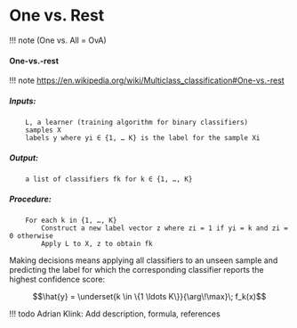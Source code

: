 # One vs. Rest

!!! note
    (One vs. All = OvA)

#### One-vs.-rest

!!! note 
    https://en.wikipedia.org/wiki/Multiclass_classification#One-vs.-rest

##### Inputs:

        L, a learner (training algorithm for binary classifiers)
        samples X
        labels y where yi ∈ {1, … K} is the label for the sample Xi

##### Output:

        a list of classifiers fk for k ∈ {1, …, K}

##### Procedure:

        For each k in {1, …, K}
            Construct a new label vector z where zi = 1 if yi = k and zi = 0 otherwise
            Apply L to X, z to obtain fk

Making decisions means applying all classifiers to an unseen sample and
predicting the label for which the corresponding classifier reports the
highest confidence score:

$$\hat{y} = \underset{k \in \{1 \ldots K\}}{\arg\!\max}\; f_k(x)$$


!!! todo
    Adrian Klink: Add description, formula, references
